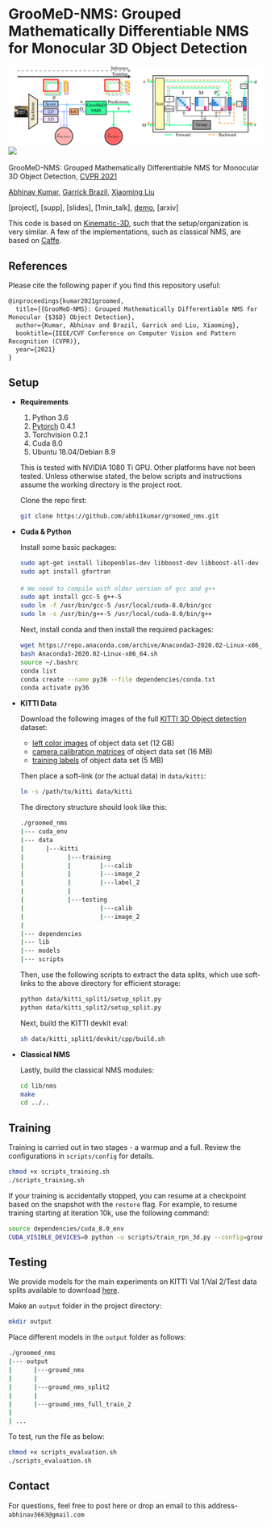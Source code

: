 # GrooMeD-NMS: Grouped Mathematically Differentiable NMS for Monocular 3D Object Detection

<img src="images/groomed_nms.png" width="1024">
<img src="images/demo.gif">

GrooMeD-NMS: Grouped Mathematically Differentiable NMS for Monocular 3D Object Detection, [CVPR 2021](http://cvpr2021.thecvf.com/)

[Abhinav Kumar](https://sites.google.com/view/abhinavkumar/), [Garrick Brazil](https://garrickbrazil.com/), [Xiaoming Liu](http://www.cse.msu.edu/~liuxm/index2.html)

[project], [supp], [slides], [1min_talk], [demo](https://www.youtube.com/watch?v=PWctKkyWrno), [arxiv]

This code is based on [Kinematic-3D](https://github.com/garrickbrazil/kinematic3d), such that the setup/organization is very similar. A few of the implementations, such as classical NMS, are based on [Caffe](https://caffe.berkeleyvision.org/install_apt.html).

## References

Please cite the following paper if you find this repository useful:
```
@inproceedings{kumar2021groomed,
  title={{GrooMeD-NMS}: Grouped Mathematically Differentiable NMS for Monocular {$3$D} Object Detection},
  author={Kumar, Abhinav and Brazil, Garrick and Liu, Xiaoming},
  booktitle={IEEE/CVF Conference on Computer Vision and Pattern Recognition (CVPR)},
  year={2021}
}
```


## Setup

- **Requirements**

    1. Python 3.6
    2. [Pytorch](http://pytorch.org) 0.4.1
    3. Torchvision 0.2.1
    4. Cuda 8.0
    5. Ubuntu 18.04/Debian 8.9

    This is tested with NVIDIA 1080 Ti GPU. Other platforms have not been tested. Unless otherwise stated, the below scripts and instructions assume the working directory is the project root. 
    
    Clone the repo first:
    ```bash
    git clone https://github.com/abhi1kumar/groomed_nms.git
    ```

- **Cuda & Python**

    Install some basic packages:
    ```bash
    sudo apt-get install libopenblas-dev libboost-dev libboost-all-dev git
    sudo apt install gfortran
    
    # We need to compile with older version of gcc and g++
    sudo apt install gcc-5 g++-5
    sudo ln -f /usr/bin/gcc-5 /usr/local/cuda-8.0/bin/gcc
    sudo ln -s /usr/bin/g++-5 /usr/local/cuda-8.0/bin/g++
    ```

    Next, install conda and then install the required packages:
    
    ```bash
    wget https://repo.anaconda.com/archive/Anaconda3-2020.02-Linux-x86_64.sh
    bash Anaconda3-2020.02-Linux-x86_64.sh
    source ~/.bashrc
    conda list
    conda create --name py36 --file dependencies/conda.txt
    conda activate py36
    ```

- **KITTI Data**

    Download the following images of the full [KITTI 3D Object detection](http://www.cvlibs.net/datasets/kitti/eval_object.php?obj_benchmark=3d)  dataset:
    
    - [left color images](https://s3.eu-central-1.amazonaws.com/avg-kitti/data_object_image_2.zip) of object data set (12 GB)
    - [camera calibration matrices](https://s3.eu-central-1.amazonaws.com/avg-kitti/data_object_calib.zip)  of object data set (16 MB)
    - [training labels](https://s3.eu-central-1.amazonaws.com/avg-kitti/data_object_label_2.zip) of object data set (5 MB)
    
    Then place a soft-link (or the actual data) in `data/kitti`:

	```bash
	ln -s /path/to/kitti data/kitti
	```
    
    The directory structure should look like this:
    
    ```bash
    ./groomed_nms
    |--- cuda_env
    |--- data
    |      |---kitti
    |            |---training
    |            |        |---calib
    |            |        |---image_2
    |            |        |---label_2
    |            |
    |            |---testing
    |                     |---calib
    |                     |---image_2
    |
    |--- dependencies
    |--- lib
    |--- models
    |--- scripts
    ```

	Then, use the following scripts to extract the data splits, which use soft-links to the above directory for efficient storage:

    ```bash
    python data/kitti_split1/setup_split.py
    python data/kitti_split2/setup_split.py
    ```
    
    Next, build the KITTI devkit eval:

	```bash
	sh data/kitti_split1/devkit/cpp/build.sh
	```

    
- **Classical NMS**

    Lastly, build the classical NMS modules:
    
    ```bash
	cd lib/nms
	make
	cd ../..
	```

## Training

Training  is carried out in two stages - a warmup and a full. Review the configurations in `scripts/config` for details. 

```bash 
chmod +x scripts_training.sh
./scripts_training.sh
```

If your training is accidentally stopped, you can resume at a checkpoint based on the snapshot with the `restore` flag. For example, to resume training starting at iteration 10k, use the following command:

```bash
source dependencies/cuda_8.0_env
CUDA_VISIBLE_DEVICES=0 python -u scripts/train_rpn_3d.py --config=groumd_nms --restore=10000
```


## Testing

We provide models for the main experiments on KITTI Val 1/Val 2/Test data splits available to download [here](https://drive.google.com/file/d/1XjwHtkByOK9YEiK4MLn6B_s1GqLjP8M-/view?usp=sharing).

Make an `output` folder in the project directory:

```bash
mkdir output
```

Place different models in the `output` folder as follows:

```bash
./groomed_nms
|--- output
|      |---groumd_nms
|      |
|      |---groumd_nms_split2
|      |
|      |---groumd_nms_full_train_2
|
| ...
```

To test, run the file as below:

```bash
chmod +x scripts_evaluation.sh
./scripts_evaluation.sh
```


## Contact
For questions, feel free to post here or drop an email to this address- ```abhinav3663@gmail.com```
